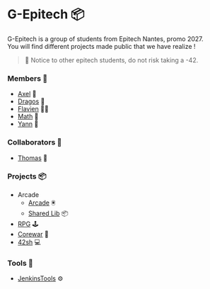 # G-Epitech 📦

G-Epitech is a group of students from Epitech Nantes, promo 2027.\
You will find different projects made public that we have realize !

> 🚷 Notice to other epitech students, do not risk taking a -42.

### Members 👥 
- [Axel](https://github.com/AxelF44) 🐻
- [Dragos](https://github.com/sdragos1) 🦣
- [Flavien](https://github.com/flavien-chenu) 🐻‍❄️
- [Math](https://github.com/TekMath) 🐨
- [Yann](https://github.com/yann-masson) 🐝

### Collaborators 🤝
- [Thomas](https://github.com/ThomasQUINTIN) 🐙

### Projects 📦
- Arcade
  - [Arcade](https://github.com/G-Epitech/FMY-Arcade) 🖲️
  - [Shared Lib](https://github.com/G-Epitech/MAYBDF-ArcadeShared) 📦
- [RPG](https://github.com/G-Epitech/AMFD-Rpg) 🕹️
- [Corewar](https://github.com/G-Epitech/AMYF-Corewar) 🦾
- [42sh](https://github.com/G-Epitech/FTMAY-42sh) 💻

### Tools 🔧
- [JenkinsTools](https://github.com/G-Epitech/JenkinsTools) ⚙️
